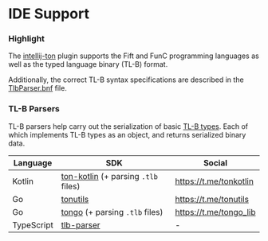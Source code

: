 # IDE Support


### Highlight
The [intellij-ton](https://github.com/andreypfau/intellij-ton) plugin supports the Fift and FunC programming languages as well as the typed language binary (TL-B) format.

Additionally, the correct TL-B syntax specifications are described in the [TlbParser.bnf](https://github.com/andreypfau/intellij-ton/blob/main/src/main/grammars/TlbParser.bnf) file.

### TL-B Parsers

TL-B parsers help carry out the serialization of basic [TL-B types](/docs/develop/data-formats-tl-b-types). Each of which implements TL-B types as an object, and returns serialized binary data.

| Language   | SDK                                                                                                         | Social                 |
|------------|-------------------------------------------------------------------------------------------------------------|------------------------|
| Kotlin     | [ton-kotlin](https://github.com/andreypfau/ton-kotlin/tree/main/ton-kotlin-tlb) (+ parsing `.tlb` files)    | https://t.me/tonkotlin |
| Go         | [tonutils](https://github.com/xssnick/tonutils-go/tree/master/tlb)                                          | https://t.me/tonutils  |
| Go         | [tongo](https://github.com/tonkeeper/tongo/tree/master/tlb) (+ parsing `.tlb` files)                        | https://t.me/tongo_lib |
| TypeScript | [tlb-parser](https://github.com/ton-community/tlb-parser)                                                   | -                      |
